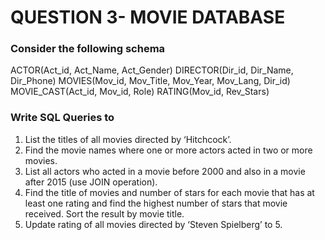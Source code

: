 # QUESTION 3- MOVIE DATABASE 

### Consider the following schema
ACTOR(Act_id, Act_Name, Act_Gender)
DIRECTOR(Dir_id, Dir_Name, Dir_Phone)
MOVIES(Mov_id, Mov_Title, Mov_Year, Mov_Lang, Dir_id)
MOVIE_CAST(Act_id, Mov_id, Role)
RATING(Mov_id, Rev_Stars)

### Write SQL Queries to 
1. List the titles of all movies directed by ‘Hitchcock’.
2. Find the movie names where one or more actors acted in two or more movies.
3. List all actors who acted in a movie before 2000 and also in a movie after 2015 (use JOIN operation).
4. Find the title of movies and number of stars for each movie that has at least one rating and find the highest number of stars that movie received. Sort the result by movie title.
5. Update rating of all movies directed by ‘Steven Spielberg’ to 5.